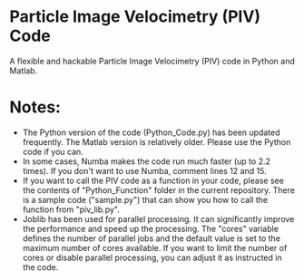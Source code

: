 # Particle Image Velocimetry (PIV) Code
A flexible and hackable Particle Image Velocimetry (PIV) code in Python and Matlab.


# Notes:
- The Python version of the code (Python_Code.py) has been updated frequently. The Matlab version is relatively older. Please use the Python code if you can.
- In some cases, Numba makes the code run much faster (up to 2.2 times). If you don't want to use Numba, comment lines 12 and 15.
- If you want to call the PIV code as a function in your code, please see the contents of "Python_Function" folder in the current repository. There is a sample code ("sample.py") that can show you how to call the function from "piv_lib.py".
- Joblib has been used for parallel processing. It can significantly improve the performance and speed up the processing. The "cores" variable defines the number of parallel jobs and the default value is set to the maximum number of cores available. If you want to limit the number of cores or disable parallel processing, you can adjust it as instructed in the code. 
